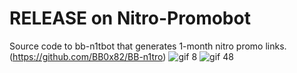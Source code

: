 # RELEASE on Nitro-Promobot
Source code to bb-n1tbot that generates 1-month nitro promo links.
 (https://github.com/BB0x82/BB-n1tro)
![gif 8](https://github.com/BB0x82/Nitro-Promobot/assets/156855837/2e20b443-a94b-4192-b23a-2d593f31977b)
![gif 48](https://github.com/BB0x82/Nitro-Promobot/assets/156855837/aadac74d-ce64-4226-b0e5-a9e419978298)
